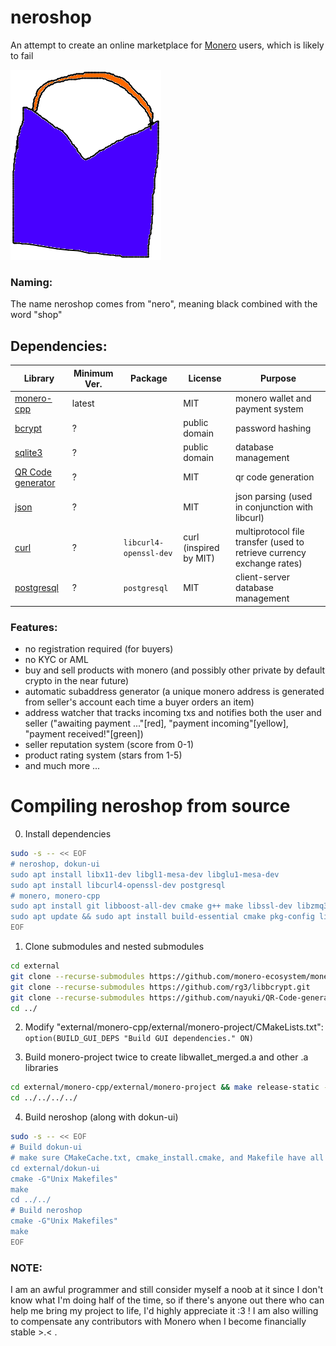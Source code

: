 # neroshop 

An attempt to create an online marketplace for [Monero](https://getmonero.org/) users, which is likely to fail

[![alt text](res/neroshop-logo.png)](https://github.com/larteyoh/neroshop "neroshop logo")


### Naming: 
The name neroshop comes from "nero", meaning black combined with the word "shop"

## Dependencies:
<!-- * [monero](https://github.com/monero-project/monero) (MIT) -->
|      Library                                                       | Minimum Ver.    | Package                | License                |         Purpose                                                        |
|--------------------------------------------------------------------|-----------------|------------------------|------------------------|------------------------------------------------------------------------|
| [monero-cpp](https://github.com/monero-ecosystem/monero-cpp)       | latest          |                        | MIT                    | monero wallet and payment system                                       |
| [bcrypt](https://github.com/rg3/libbcrypt.git)                     | ?               |                        | public domain          | password hashing                                                       |
| [sqlite3](https://sqlite.org/)                                     | ?               |                        | public domain          | database management                                                    |
| [QR Code generator](https://github.com/nayuki/QR-Code-generator)   | ?               |                        | MIT                    | qr code generation                                                     |
| [json](https://github.com/nlohmann/json/)                          | ?               |                        | MIT                    | json parsing (used in conjunction with libcurl)                        |
| [curl](https://curl.se/libcurl/)                                   | ?               | `libcurl4-openssl-dev` | curl (inspired by MIT) | multiprotocol file transfer (used to retrieve currency exchange rates) |
| [postgresql](https://www.postgresql.org/)                          | ?               | `postgresql`           | MIT                    | client-server database management                                      |
<!-- [dokun-ui](custom library) (MIT) -->


### Features:
* no registration required (for buyers)
* no KYC or AML
* buy and sell products with monero (and possibly other private by default crypto in the near future)
* automatic subaddress generator (a unique monero address is generated from seller's account each time a buyer orders an item)
* address watcher that tracks incoming txs and notifies both the user and seller
("awaiting payment ..."[red], "payment incoming"[yellow], "payment received!"[green])
* seller reputation system (score from 0-1)
* product rating system (stars from 1-5)
* and much more ...


# Compiling neroshop from source
0. Install dependencies
```sh
sudo -s -- << EOF
# neroshop, dokun-ui
sudo apt install libx11-dev libgl1-mesa-dev libglu1-mesa-dev
sudo apt install libcurl4-openssl-dev postgresql
# monero, monero-cpp
sudo apt install git libboost-all-dev cmake g++ make libssl-dev libzmq3-dev libhidapi-dev libudev-dev libusb-1.0-0-dev libfox-1.6-dev # copied from https://github.com/monero-ecosystem/monero-cpp#using-this-library-in-your-project
sudo apt update && sudo apt install build-essential cmake pkg-config libssl-dev libzmq3-dev libunbound-dev libsodium-dev libunwind8-dev liblzma-dev libreadline6-dev libldns-dev libexpat1-dev libpgm-dev qttools5-dev-tools libhidapi-dev libusb-1.0-0-dev libprotobuf-dev protobuf-compiler libudev-dev libboost-chrono-dev libboost-date-time-dev libboost-filesystem-dev libboost-locale-dev libboost-program-options-dev libboost-regex-dev libboost-serialization-dev libboost-system-dev libboost-thread-dev ccache doxygen graphviz # copied from https://github.com/monero-project/monero#dependencies
EOF
```

1. Clone submodules and nested submodules
```sh
cd external
git clone --recurse-submodules https://github.com/monero-ecosystem/monero-cpp.git
git clone --recurse-submodules https://github.com/rg3/libbcrypt.git
git clone --recurse-submodules https://github.com/nayuki/QR-Code-generator.git
cd ../
```

2. Modify "external/monero-cpp/external/monero-project/CMakeLists.txt":
`option(BUILD_GUI_DEPS "Build GUI dependencies." ON)`
<!-- Step 2 is probably not necessary :/ -->

3. Build monero-project twice to create libwallet_merged.a and other .a libraries
```sh
cd external/monero-cpp/external/monero-project && make release-static -j8 && make release-static -j8
cd ../../../../
```

4. Build neroshop (along with dokun-ui)
```sh
sudo -s -- << EOF
# Build dokun-ui
# make sure CMakeCache.txt, cmake_install.cmake, and Makefile have all been deleted if not
cd external/dokun-ui
cmake -G"Unix Makefiles"
make
cd ../../
# Build neroshop
cmake -G"Unix Makefiles"
make
EOF
```

### NOTE:
I am an awful programmer and still consider myself a noob at it since I don't know what I'm doing half of the time, so if there's anyone out there who can help me bring
my project to life, I'd highly appreciate it :3 ! 
I am also willing to compensate any contributors with Monero when I become financially stable >.< .

[//]: # (git add CMakeLists.txt external/ include/ readme.md res/neroshop-logo.png res/wallets src/ todo.txt)
[//]: # (git commit -m"empty commit")
[//]: # (git push -u origin main)

